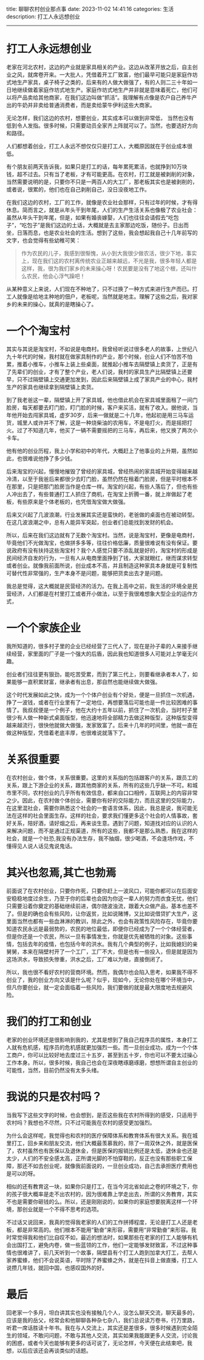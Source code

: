 title: 聊聊农村创业那点事
date: 2023-11-02 14:41:16
categories: 生活
description: 打工人永远想创业

--- 



# 打工人永远想创业

老家在河北农村，这边的产业就是家具相关的产业。这边从改革开放之后，自主创业之风，就席卷开来。一大批人，凭借着开工厂致富，他们最早可能只是家庭作坊式地生产家具，桌子椅子之类的，后来有的人做大做强了，有的人则二三十年如一日地继续做着家庭作坊式地生产。家庭作坊式地生产并非就是意味着死亡，他们可以将产品卖给其他商家，在我们这边叫做“抓活”。我理解有点像是农户自己养牛产出的牛奶并非卖给普通消费者，而是卖给蒙牛伊利这些大商家。

无论怎样，我们这边的农村，想要创业，其实成本可以做到非常低， 当然也没有低到令人发指。很多时候，只需要动员全家齐上阵就可以了。当然，也要选好方向和路径。

人们都想着创业，打工人永远不想仅仅只是打工人，大概原因就在于创业成本很低。

有个朋友前两天告诉我，如果只是打工的话，每年累死累活，也就挣到10万块钱，超不过去。只有当了老板，才有可能更高。在农村，打工就是被剥削的对象，当然需要说明的是，只要你不只是一两百人的大工厂，那老板其实也是被剥削的，或者说，很累的，他们也在自己剥削自己，没日没夜地工作。

在我们这边的农村，工厂的工作，就像是农业社会那样，只有过年的时候，才有得休息。简而言之，就是从年头干到年尾，人们的生产生活关系也像极了农业社会：虽然从年头干到年尾，但是，如果有婚丧嫁娶，人们也往往会请假去“吃包子”，“吃包子”是我们这边的土话，大概就是去主家那边吃饭，随份子。日出而坐，日落而息，也是农业社会的生活。想到了这些，我会想起我自己十几年前写的文字，也会觉得有些幼稚可笑：

> 作为农民的儿子，我感到很惭愧，从小到大我很少做农活，很少下地，事实上，现在我们这的农村离传统农业正越来越远，不光是我，很多年轻人都是这样，我，很为我们家乡的未来操心呀！农民要是没有了地这个根，还叫什么农民，他会心浮气躁吧！
> 

从某种意义上来说，人们现在不种地了，只不过换了一种方式来进行生产而已。打工人就像是给地主种地的佃户，老板呢，当然就是地主。理解了这些之后，我对家乡的未来的操心，就真的是瞎操心了。

# 一个个淘宝村

其实与其说是淘宝村，不如说是电商村。我曾经听说过很多老人的故事，上世纪八九十年代的时候，我村就在做家具制作的产业，那个时候，创业人们不怕苦不怕累，推着小推车，小推车上装上些桌面，就推起小推车去隔壁镇上卖货了，正是有了先辈们的创业，才有了整个产业，老人们说，我村的家具生产比隔壁镇上还要早，只不过隔壁镇上交通更加发到，因此后来隔壁镇上成了家具产业的中心，我村生产的家具也继续拿到隔壁镇上卖货。

到了我老爸这一辈，隔壁镇上开了家具城，他也借此机会在家具城里面租了一间门脸房，每天都要去盯门脸，盯门脸的时候，客户来买活，就有了收入。据他说，当年他开始去闯家具城，虚岁30岁，后来一做就是二十几年，他起初是用三马车运货，城里人或许并不了解，这是一种烧柴油的农用车，不是电打火，而是摇把打火。过了不知道几年，他买了一辆不需要摇把的三马车，再后来，他又换了两次小卡车。

他有他的创业历程，我上小学和初中的年代，大概赶上了他事业的上升期，虽然如此，也很难说他挣了多少钱。

后来淘宝的兴起，慢慢地摧毁了曾经的家具城，曾经热闹的家具城开始变得越来越冷清，以至于我爸后来都很少去盯门脸，虽然仍然在租着门脸房，但是平时根本不在那里，只是把那门脸房当作是仓库一样。淘宝的兴起，有些人落后了，但也有些人冲出去了，有些普通打工人抓住了商机，在淘宝上折腾一番，就上岸做起了老板，有些原来是个体老板的，也凭借淘宝做大做强。

后来又兴起了几波浪潮，行业发展其实还是蛮快的，老爸做的桌面也在被动转型。在这几波浪潮之中，总有人能异军突起，创业者们总能找到发财的机会。

所以，后来在我们这边就有了无数个淘宝村。当然，说是淘宝村，更像是电商村，毕竟他们不光做淘宝，也做拼多多等，往往价格低廉，质量很难说有没有保证。要说政府有没有扶持这些淘宝村？我个人感觉只要不添乱就是好的，淘宝村的形成是民间经济自发的行为，一旦有人从电商里面挣到了钱，大家就眼红，继而谋求转型或者创业。就像我前面所说，创业成本不高，并且制造这种家具本身就是可复制性可替代性非常强的，生产本身不是问题，能够把货卖出去才是问题。

我总是觉得，这大概就是民营经济的活力。在我上高中之前，我生活的环境全是民营经济，人们都是在村里打工或者开小做法，以至于我很难想象大型企业的运作方式，

# 一个个家族企业

我所知道的，很多村子里的企业已经经营了三代人了，现在是孙子辈的人来接手继续经营，家里面的厂子是一个强大的后盾，因此我也知道很多人可能对上学毫无兴趣。

创业者们往往更有狠劲，能吃苦受累，而到了第三代上，则要看继承者本人了，如果能够一直积累财富，继承者有出息，那自然也能继续做大做强。

这个时代发展如此之快，成为一个个体户创业有个好处，便是一旦抓住一次机遇，挣了一波钱，或者在行业里有了一定地位，再想要落后可能也是一件比较困难的事情了。我叔叔便是一个例子，他在大约十五年以前，抓住了一次机会，当时村子里很少有人做一种新式桌面版型，他迅速地将全部精力去做这种版型，这种版型变得越来越流行，很快他就做大做强，发家致富了。后来十几年的时间里，他就一直在做这种版型，凭借着老底丰厚，也很难说就落下了。

# 关系很重要

在农村创业，做个体，关系很重要。这里的关系指的包括跟客户的关系，跟员工的关系，跟上下游企业的关系，跟其他商家的关系，所有的这些几乎缺一不可。和城市里不同，农村创业的几乎所有有效信息，都来自口口相传，互联网上的内容非常之少。因此，在农村做个体创业，需要你有好的交际能力，而且这里的交际能力，在这里混社会，需要你熟悉这个社会的一套语言体系，因此，我总是说，我可能无法在这样的社会里面生存。这样的社会，要求我们懂更多这个社会的人情事故，套好关系，陪好酒，请好烟之后，再来谈生意。遇到了问题，知道找对应的认识的人来解决问题，而不是通过正规渠道，所有的这些，我都不是那么熟悉，我在这样的社会，就是一个社恐,我没有办法生存，我不抽烟，很少喝酒，不会逢场作戏，不懂得见人说人话见鬼说鬼话。

# 其兴也忽焉,其亡也勃焉

前面说了在农村创业，只要你作死，只要你赶上一波风口，可能你都可以在后面安安稳稳地度过余生，乃至于你的后辈也会因为你这一辈人的努力而衣食无忧，他们只需要沿着你奠定的基础继续前进，偶尔随波浊流，跟着大众做产品，基本也差不了。但是的确也会有些风险，让你返贫，比如说赌博，又比如说借贷扩大生产，这里面当然也都有一些血淋淋的教训，除此之外，也会有政策性风险存在，毕竟你要知道农民永远是最弱势的，农民的地位最低，即便你已经成为了一个个体经营者，但是你还是一个农民，所以一旦有事情发生，你就是优先被牺牲的对象。这些事情，包括去年的疫情，也包括今年的洪水。我有几个典型的例子，比如我媳妇的亲舅舅，本来在隔壁村开了一个工厂，工厂不大，但是也有一些投入，但是就是因为这场洪水，导致损失惨重，洪水之后，工厂难以为继，直接倒闭了。

所以，我也很不看好农村的营商环境。然而，我偶尔也会陷入思考，如果我不得不创业了，我的创业方向又该是什么呢？似乎，现如今，无论你处在哪个环境当中，但凡你要创业，就一定会面临着一些风险，我们要做的就是最大限度地去规避风险。

# 我们的打工和创业

老家的创业环境还是很影响到我的，尤其是想到了我自己程序员的属性，本身打工人就有危机感，程序员的危机感就更加强烈一些。而一旦创业成功，成为一个个体工商户，你可以比较好地去度过三十五岁，甚至到五十岁，你也可以不要太过操心工作本身。所以，很多时候，我自己也会在深夜瞎琢磨琢磨，想想所谓自主创业的可能性，当然，目前仍然没有太多头绪。

# 我说的只是农村吗？

当我写下这些文字的时候，也会想到，是否这些我在农村所得到的感受，只适用于农村吗？我想也不尽然，只不过可能我在农村的感受更加强烈。

为什么会这样呢，我觉得也和农村的医疗保障体系和教育体系有很大关系。我在城里打工，回乡来和朋友交流，他们大概最羡慕我的，除了一周双休之外，就是医保了，农村虽然也有医保以及退休金，但是医保的报销比例还是太低，退休金也还是太少，人们的不安全感太高，正所谓光脚的不怕穿鞋的，反正也没有那些职工保障，那还不如去创业呢，就像我前面说的，一旦创业成功，自己去承担医疗费用也是可以的呀。

相似的还有教育这一块，如果你只是打工，在当今河北省如此之卷的环境之下，你的孩子很大概率是走不出农村的，因为很难靠上学走出去，所谓的义务教育，其实不也是需要你砸钱的么。所以，还是刚刚说的，如果你的家庭想要脱离这样一个环境，那创业就是一个不得不思考的选项。

不过话又说回来，我真的觉得我老家的人们的工作拼搏程度，无论是打工人还是老板，都是非常高的。他们根本不能用“勤奋”来形容，需要用“非常勤奋”来形容。我时常觉得我和他们比自叹不如，最近的想法时，如果那些在老家的打工人能够有机会出国打工，避免内卷，做一些蓝领的工作，他们一定能够发财致富，不过这种事情也很难讲了，前几天听到一个故事，隔壁县有个打工人跑到加拿大打工，去帮人家养蜜蜂，他们不会说英语，平时除了养蜜蜂之外，就是在抖音上做直播，打工人说攒几年钱，就回中国，也感叹国外的好。

# 最后

回老家一个多月，坦白讲其实也没有接触几个人，没怎么聊天交流，聊天最多的，应该是我的岳父，经常会和他聊聊各种杂七杂八，我们总说读万卷书，行万里路，听君一席话胜读十年书。我在与人交流上，其实还是差很多，很多时候遇到完全陌生的领域，不敢问问题，不敢与其他人交流，其实如果我能跟更多人交流，讨论我的困惑，或者今天也能够有更多的话可说了，无论怎样，今天便在此结束吧，我想，以后应该还会再谈类似的话题。
